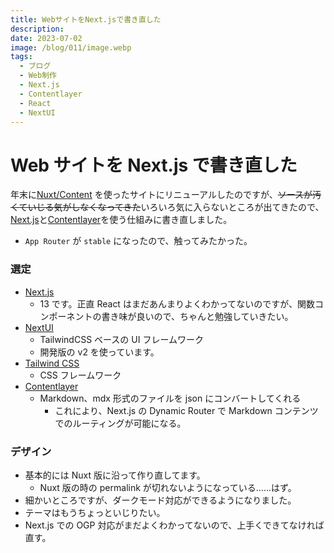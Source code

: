 ```yaml
---
title: WebサイトをNext.jsで書き直した
description:
date: 2023-07-02
image: /blog/011/image.webp
tags:
  - ブログ
  - Web制作
  - Next.js
  - Contentlayer
  - React
  - NextUI
---
```


# Web サイトを Next.js で書き直した

年末に[Nuxt/Content](https://content.nuxtjs.org/) を使ったサイトにリニューアルしたのですが、~~ソースが汚くていじる気がしなくなってきた~~いろいろ気に入らないところが出てきたので、[Next.js](https://nextjs.org/)と[Contentlayer](https://www.contentlayer.dev/)を使う仕組みに書き直しました。

- `App Router` が `stable` になったので、触ってみたかった。

### 選定

- [Next.js](https://nextjs.org/)
  - 13 です。正直 React はまだあんまりよくわかってないのですが、関数コンポーネントの書き味が良いので、ちゃんと勉強していきたい。
- [NextUI](https://nextui.org/)
  - TailwindCSS ベースの UI フレームワーク
  - 開発版の v2 を使っています。
- [Tailwind CSS](https://tailwindcss.com/)
  - CSS フレームワーク
- [Contentlayer](https://www.contentlayer.dev/)
  - Markdown、mdx 形式のファイルを json にコンバートしてくれる
    - これにより、Next.js の Dynamic Router で Markdown コンテンツでのルーティングが可能になる。

### デザイン

- 基本的には Nuxt 版に沿って作り直してます。
  - Nuxt 版の時の permalink が切れないようになっている……はず。
- 細かいところですが、ダークモード対応ができるようになりました。
- テーマはもうちょっといじりたい。
- Next.js での OGP 対応がまだよくわかってないので、上手くできてなければ直す。
